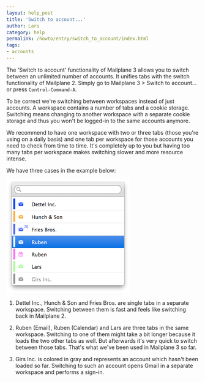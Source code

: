 ```yaml
---
layout: help_post
title: 'Switch to account...'
author: Lars
category: help
permalink: /howto/entry/switch_to_account/index.html
tags:
- accounts
---
```


The 'Switch to account' functionality of Mailplane 3 allows you to switch between an unlimited number of accounts. It unifies tabs with the switch functionality of Mailplane 2. Simply go to Mailplane 3 > Switch to account... or press `Control-Command-A`.

To be correct we're switching between workspaces instead of just accounts. A workspace contains a number of tabs and a cookie storage. Switching means changing to another workspace with a separate cookie storage and thus you won't be logged-in to the same accounts anymore.

We recommend to have one workspace with two or three tabs (those you're using on a daily basis) and one tab per workspace for those accounts you need to check from time to time. It's completely up to you but having too many tabs per workspace makes switching slower and more resource intense.

We have three cases in the example below:

!['Switch to Account...' dialog](/assets/howto/2013-11-10-switch_to_account/dialog.png)

1) Dettel Inc., Hunch & Son and Fries Bros. are single tabs in a separate workspace. Switching between them is fast and feels like switching back in Mailplane 2.

2) Ruben (Email), Ruben (Calendar) and Lars are three tabs in the same workspace. Switching to one of them might take a bit longer because it loads the two other tabs as well. But afterwards it's very quick to switch between those tabs. That's what we've been used in Mailplane 3 so far.

3) Girs Inc. is colored in gray and represents an account which hasn't been loaded so far. Switching to such an account opens Gmail in a separate workspace and performs a sign-in.
